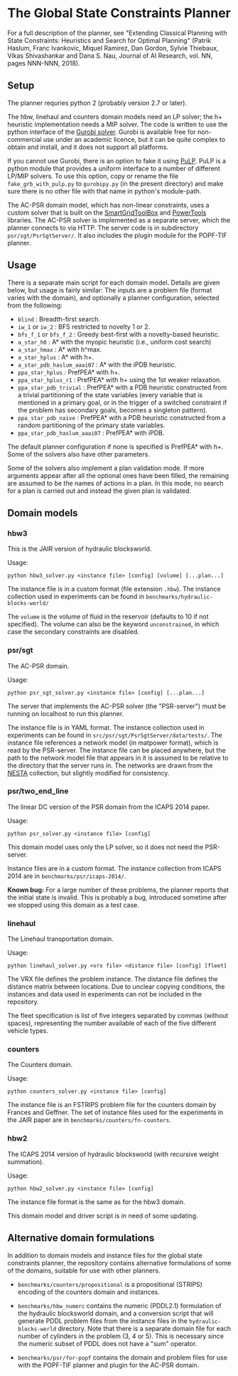
# The Global State Constraints Planner

For a full description of the planner, see "Extending Classical
Planning with State Constraints: Heuristics and Search for Optimal
Planning" (Patrik Haslum, Franc Ivankovic, Miquel Ramirez, Dan Gordon,
Sylvie Thiebaux, Vikas Shivashankar and Dana S. Nau, Journal of AI
Research, vol. NN, pages NNN-NNN, 2018).

## Setup

The planner requries python 2 (probably version 2.7 or later).

The hbw, linehaul and counters domain models need an LP solver; the
h+ heuristic implementation needs a MIP solver. The code is written
to use the python interface of the [Gurobi solver](http://gurobi.com/).
Gurobi is available free for non-commercial use under an academic
licence, but it can be quite complex to obtain and install, and it
does not support all platforms.

If you cannot use Gurobi, there is an option to fake it using
[PuLP](https://pythonhosted.org/PuLP/). PuLP is a python module that
provides a uniform interface to a number of different LP/MIP solvers.
To use this option, copy or rename the file `fake_grb_with_pulp.py`
to `gurobipy.py` (in the present directory) and make sure there is
no other file with that name in python's module-path.

The AC-PSR domain model, which has non-linear constraints, uses a
custom solver that is built on the
[SmartGridToolBox](http://nicta.github.io/SmartGridToolbox/) and
[PowerTools](http://github.com/hhijazi/PowerTools) libraries.
The AC-PSR solver is implemented as a separate server, which the
planner connects to via HTTP. The server code is in subdirectory
`psr/sgt/PsrSgtServer/`. It also includes the plugin module for
the POPF-TIF planner.


## Usage

There is a separate main script for each domain model. Details are
given below, but usage is fairly similar: The inputs are a problem
file (format varies with the domain), and optionally a planner
configuration, selected from the following:

*   `blind` : Breadth-first search.
*   `iw_1` or `iw_2` : BFS restricted to novelty 1 or 2.
*   `bfs_f_1` or `bfs_f_2` : Greedy best-first with a novelty-based heuristic.
*   `a_star_h0` : A* with the myopic heuristic (i.e., uniform cost search)
*   `a_star_hmax` : A* with h^max.
*   `a_star_hplus` : A* with h+.
*   `a_star_pdb_haslum_aaai07` : A* with the iPDB heuristic.
*   `ppa_star_hplus` : PrefPEA* with h+.
*   `ppa_star_hplus_r1` : PrefPEA* with h+ using the 1st weaker relaxation.
*   `ppa_star_pdb_trivial` : PrefPEA* with a PDB heuristic constructed from
    a trivial partitioning of the state variables (every variable that is
    mentioned in a primary goal, or in the trigger of a switched constraint
    if the problem has secondary goals, becomes a singleton pattern).
*   `ppa_star_pdb_naive` : PrefPEA* with a PDB heuristic constructed from
    a random partitioning of the primary state variables.
*   `ppa_star_pdb_haslum_aaai07` : PrefPEA* with iPDB.

The default planner configuration if none is specified is PrefPEA*
with h+.  Some of the solvers also have other parameters.

Some of the solvers also implement a plan validation mode. If more
arguments appear after all the optional ones have been filled, the
remaining are assumed to be the names of actions in a plan. In this
mode, no search for a plan is carried out and instead the given plan
is validated.


## Domain models

### hbw3

This is the JAIR version of hydraulic blocksworld.

Usage:

	python hbw3_solver.py <instance file> [config] [volume] [...plan...]

The instance file is in a custom format (file extension `.hbw`). The
instance collection used in experiments can be found in
`benchmarks/hydraulic-blocks-world/`

The `volume` is the volume of fluid in the reservoir (defaults to 10
if not specified). The volume can also be the keyword `unconstrained`,
in which case the secondary constraints are disabled.


### psr/sgt

The AC-PSR domain.

Usage:

	python psr_sgt_solver.py <instance file> [config] [...plan...]

The server that implements the AC-PSR solver (the "PSR-server") must
be running on localhost to run this planner.

The instance file is in YAML format. The instance collection used in
experiments can be found in `src/psr/sgt/PsrSgtServer/data/tests/`.
The instance file references a network model (in matpower format),
which is read by the PSR-server. The instance file can be placed
anywhere, but the path to the network model file that appears in it is
assumed to be relative to the directory that the server runs in.
The networks are drawn from the [NESTA](https://arxiv.org/abs/1411.0359)
collection, but slightly modified for consistency.


### psr/two_end_line

The linear DC version of the PSR domain from the ICAPS 2014 paper.

Usage:

	python psr_solver.py <instance file> [config]

This domain model uses only the LP solver, so it does not need the
PSR-server.

Instance files are in a custom format. The instance collection from
ICAPS 2014 are in `benchmarks/psr/icaps-2014/`.

**Known bug:** For a large number of these problems, the planner
reports that the initial state is invalid. This is probably a bug,
introduced sometime after we stopped using this domain as a test
case.


### linehaul

The Linehaul transportation domain.

Usage:

	python linehaul_solver.py <vrx file> <distance file> [config] [fleet]

The VRX file defines the problem instance. The distance file defines
the distance matrix between locations. Due to unclear copying
conditions, the instances and data used in experiments can not be
included in the repository.

The fleet specification is list of five integers separated by commas
(without spaces), representing the number available of each of the five
different vehicle types.


### counters

The Counters domain.

Usage:

	python counters_solver.py <instance file> [config]

The instance file is an FSTRIPS problem file for the counters domain
by Frances and Geffner. The set of instance files used for the
experiments in the JAIR paper are in `benchmarks/counters/fn-counters`.


### hbw2

The ICAPS 2014 version of hydraulic blocksworld (with recursive weight
summation).

Usage:

	python hbw2_solver.py <instance file> [config]

The instance file format is the same as for the hbw3 domain.

This domain model and driver script is in need of some updating.


## Alternative domain formulations

In addition to domain models and instance files for the global state
constraints planner, the repository contains alternative formulations
of some of the domains, suitable for use with other planners.

*   `benchmarks/counters/propositional` is a propositional (STRIPS)
    encoding of the counters domain and instances.

*   `benchmarks/hbw_numerc` contains the numeric (PDDL2.1) formulation
    of the hydraulic blocksworld domain, and a conversion script that
    will generate PDDL problem files from the instance files in the
    `hydraulic-blocks-world` directory. Note that there is a separate
    domain file for each number of cylinders in the problem (3, 4 or
    5).  This is necessary since the numeric subset of PDDL does not
    have a "sum" operator.

*   `benchmarks/psr/for-popf` contains the domain and problem files for
    use with the POPF-TIF planner and plugin for the AC-PSR domain.
